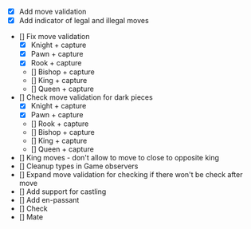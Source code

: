 - [x] Add move validation
- [x] Add indicator of legal and illegal moves
- [] Fix move validation
  - [x] Knight + capture
  - [x] Pawn + capture
  - [x] Rook + capture
  - [] Bishop + capture
  - [] King + capture
  - [] Queen + capture
- [] Check move validation for dark pieces
  - [x] Knight + capture
  - [x] Pawn + capture
  - [] Rook + capture
  - [] Bishop + capture
  - [] King + capture
  - [] Queen + capture
- [] King moves - don't allow to move to close to opposite king
- [] Cleanup types in Game observers
- [] Expand move validation for checking if there won't be check after move
- [] Add support for castling
- [] Add en-passant
- [] Check 
- [] Mate